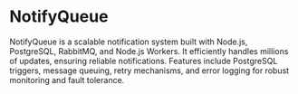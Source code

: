 # NotifyQueue
NotifyQueue is a scalable notification system built with Node.js, PostgreSQL, RabbitMQ, and Node.js Workers. It efficiently handles millions of updates, ensuring reliable notifications. Features include PostgreSQL triggers, message queuing, retry mechanisms, and error logging for robust monitoring and fault tolerance.
